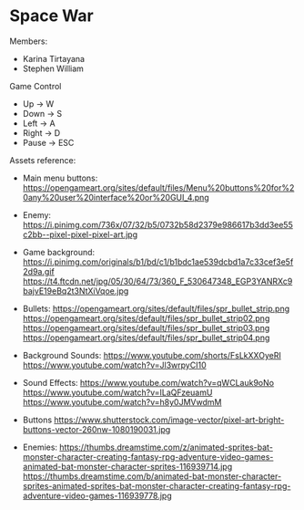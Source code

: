 # Space War


Members:
- Karina Tirtayana
- Stephen William


Game Control
- Up    -> W
- Down  -> S
- Left  -> A
- Right -> D
- Pause -> ESC


Assets reference:
- Main menu buttons:
    https://opengameart.org/sites/default/files/Menu%20buttons%20for%20any%20user%20interface%20or%20GUI_4.png

- Enemy:
    https://i.pinimg.com/736x/07/32/b5/0732b58d2379e986617b3dd3ee55c2bb--pixel-pixel-pixel-art.jpg

- Game background:
    https://i.pinimg.com/originals/b1/bd/c1/b1bdc1ae539dcbd1a7c33cef3e5f2d9a.gif
    https://t4.ftcdn.net/jpg/05/30/64/73/360_F_530647348_EGP3YANRXc9bajvE19eBq2t3NtXiVqoe.jpg

- Bullets:
    https://opengameart.org/sites/default/files/spr_bullet_strip.png
    https://opengameart.org/sites/default/files/spr_bullet_strip02.png
    https://opengameart.org/sites/default/files/spr_bullet_strip03.png
    https://opengameart.org/sites/default/files/spr_bullet_strip04.png

- Background Sounds:
    https://www.youtube.com/shorts/FsLkXXOyeRI
    https://www.youtube.com/watch?v=Jl3wrpyCI10

- Sound Effects:
    https://www.youtube.com/watch?v=qWCLauk9oNo
    https://www.youtube.com/watch?v=ILaQFzeuamU
    https://www.youtube.com/watch?v=h8y0JMVwdmM

- Buttons
    https://www.shutterstock.com/image-vector/pixel-art-bright-buttons-vector-260nw-1080190031.jpg

- Enemies:
    https://thumbs.dreamstime.com/z/animated-sprites-bat-monster-character-creating-fantasy-rpg-adventure-video-games-animated-bat-monster-character-sprites-116939714.jpg
    https://thumbs.dreamstime.com/b/animated-bat-monster-character-sprites-animated-sprites-bat-monster-character-creating-fantasy-rpg-adventure-video-games-116939778.jpg